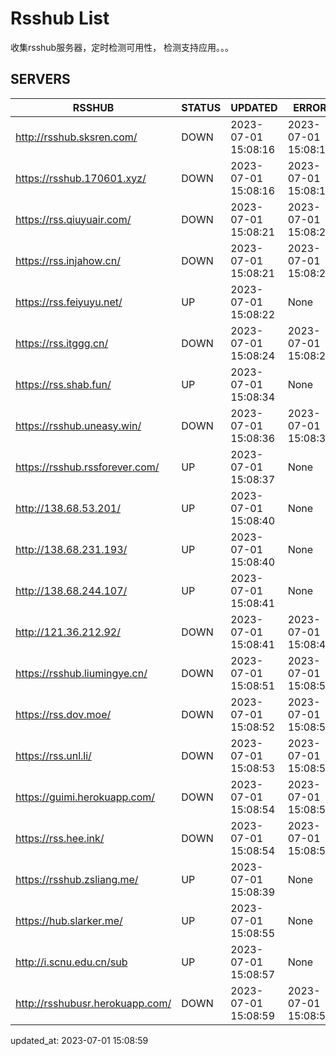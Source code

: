# Rsshub List

收集rsshub服务器，定时检测可用性， 检测支持应用。。。


## SERVERS

|  RSSHUB   | STATUS  | UPDATED  | ERROR  | TWITTER |  
|  ----  | ----  | ----  | ----  | ---- |  
| http://rsshub.sksren.com/ | DOWN | 2023-07-01 15:08:16 | 2023-07-01 15:08:16 |  
| https://rsshub.170601.xyz/ | DOWN | 2023-07-01 15:08:16 | 2023-07-01 15:08:16 |  
| https://rss.qiuyuair.com/ | DOWN | 2023-07-01 15:08:21 | 2023-07-01 15:08:21 |  
| https://rss.injahow.cn/ | DOWN | 2023-07-01 15:08:21 | 2023-07-01 15:08:21 |  
| https://rss.feiyuyu.net/ | UP | 2023-07-01 15:08:22 | None ||  
| https://rss.itggg.cn/ | DOWN | 2023-07-01 15:08:24 | 2023-07-01 15:08:24 |  
| https://rss.shab.fun/ | UP | 2023-07-01 15:08:34 | None |OK|  
| https://rsshub.uneasy.win/ | DOWN | 2023-07-01 15:08:36 | 2023-07-01 15:08:36 |  
| https://rsshub.rssforever.com/ | UP | 2023-07-01 15:08:37 | None ||  
| http://138.68.53.201/ | UP | 2023-07-01 15:08:40 | None ||  
| http://138.68.231.193/ | UP | 2023-07-01 15:08:40 | None ||  
| http://138.68.244.107/ | UP | 2023-07-01 15:08:41 | None ||  
| http://121.36.212.92/ | DOWN | 2023-07-01 15:08:41 | 2023-07-01 15:08:41 |  
| https://rsshub.liumingye.cn/ | DOWN | 2023-07-01 15:08:51 | 2023-07-01 15:08:51 |  
| https://rss.dov.moe/ | DOWN | 2023-07-01 15:08:52 | 2023-07-01 15:08:52 |  
| https://rss.unl.li/ | DOWN | 2023-07-01 15:08:53 | 2023-07-01 15:08:53 |  
| https://guimi.herokuapp.com/ | DOWN | 2023-07-01 15:08:54 | 2023-07-01 15:08:54 |  
| https://rss.hee.ink/ | DOWN | 2023-07-01 15:08:54 | 2023-07-01 15:08:54 |  
| https://rsshub.zsliang.me/ | UP | 2023-07-01 15:08:39 | None |OK|  
| https://hub.slarker.me/ | UP | 2023-07-01 15:08:55 | None ||  
| http://i.scnu.edu.cn/sub | UP | 2023-07-01 15:08:57 | None ||  
| http://rsshubusr.herokuapp.com/ | DOWN | 2023-07-01 15:08:59 | 2023-07-01 15:08:59 |  
  

updated_at: 2023-07-01 15:08:59  
